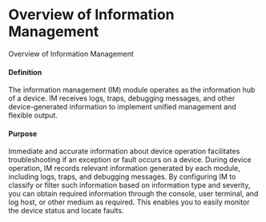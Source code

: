 Overview of Information Management
==================================

Overview of Information Management

#### Definition

The information management (IM) module operates as the information hub of a device. IM receives logs, traps, debugging messages, and other device-generated information to implement unified management and flexible output.


#### Purpose

Immediate and accurate information about device operation facilitates troubleshooting if an exception or fault occurs on a device. During device operation, IM records relevant information generated by each module, including logs, traps, and debugging messages. By configuring IM to classify or filter such information based on information type and severity, you can obtain required information through the console, user terminal, and log host, or other medium as required. This enables you to easily monitor the device status and locate faults.